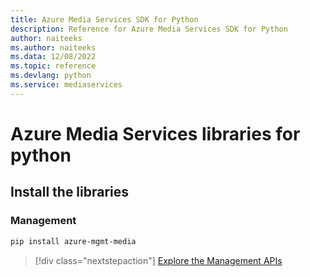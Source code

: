 ```yaml
---
title: Azure Media Services SDK for Python
description: Reference for Azure Media Services SDK for Python
author: naiteeks
ms.author: naiteeks
ms.data: 12/08/2022
ms.topic: reference
ms.devlang: python
ms.service: mediaservices
---
```

# Azure Media Services libraries for python

## Install the libraries


### Management

```bash
pip install azure-mgmt-media
```
> [!div class="nextstepaction"]
> [Explore the Management APIs](/python/api/overview/azure/mediaservices/management)